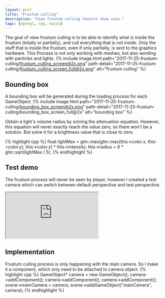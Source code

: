 ```yaml
---
layout: post
title: "Frustum culling"
description: "View frustum culling feature show case."
tags: [opengl, cpp, macos]
---
```


The goal of view frustum culling is to be able to identify what is inside the frustum (totally or partially), and cull everything that is not inside. Only the stuff that is inside the frustum, even if only partially, is sent to the graphics hardware. This Process is not only working with meshes, but also wording with particles and lights.
{% include image.html path="2017-11-25-frustum-culling/frustum_culling_screen@2x.png" path-detail="2017-11-25-frustum-culling/frustum_culling_screen_full@2x.png" alt="frustum culling" %}

## Bounding box

A bounding box will be generated during the loading process for each GameObject.
{% include image.html path="2017-11-25-frustum-culling/bounding_box_screen@2x.png" path-detail="2017-11-25-frustum-culling/bounding_box_screen_full@2x" alt="bounding box" %}

Obtain a light's volume radius by solving the attenuation equation. However, this equation will never exactly reach the value zero, so there won't be a solution. But solve it for a brightness value that is close to zero.

{% highlight cpp %}
float lightMax = glm::max(glm::max(this->color.x, this->color.y), this->color.z) * this->intensity;
this->radius = 8 * glm::sqrt(lightMax / 5);
{% endhighlight %}

## Test demo

The frustum process will never be seen by player, however I created a test camera which can switch between default perspective and test perspective.
<div class="embed-responsive embed-responsive-16by9">
<iframe src="https://www.youtube.com/embed/fZONvOo_tD4?loop=1&playlist=fZONvOo_tD4&modestbranding=1&autohide=1&showinfo=0&controls=0" allowfullscreen></iframe>
</div>

## Implementation
Frustum culling process is only happening with the main camera. So I make it a component, which only need to be attached to camera object.
{% highlight cpp %}
GameObject* camera = new GameObject();
camera->addComponent<Camera>();
camera->addComponent<Transform>();
camera->addComponent<FrustumCulling>();
scene->mainCamera = camera;
scene->addGameObject("mainCamera", camera);
{% endhighlight %}
